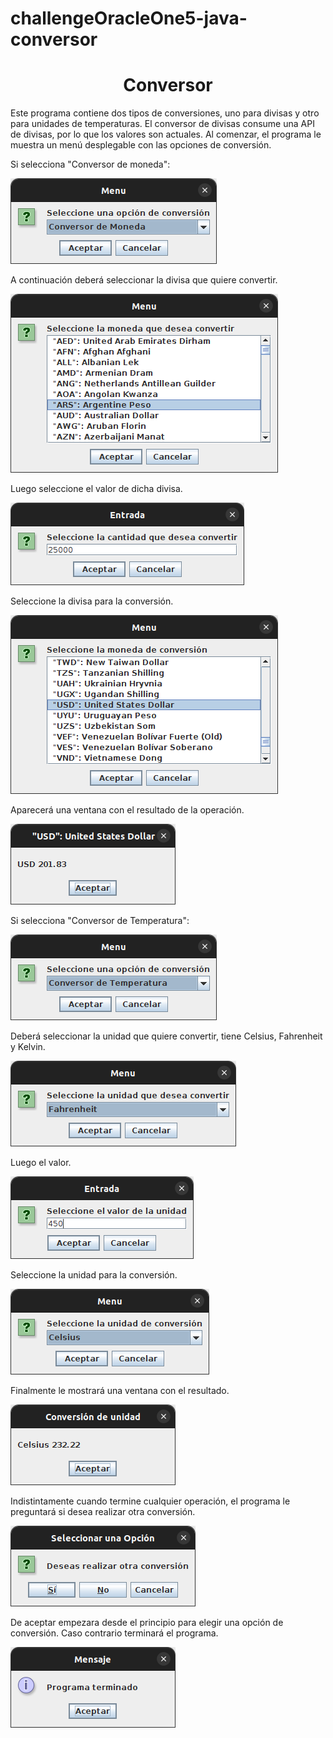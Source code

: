 # challengeOracleOne5-java-conversor

<h1 align="center">Conversor</h1>


Este programa contiene dos tipos de conversiones, uno para divisas y otro para unidades de temperaturas.
El conversor de divisas consume una API de divisas, por lo que los valores son actuales.
Al comenzar, el programa le muestra un menú desplegable con las opciones de conversión.

Si selecciona "Conversor de moneda":

![Menu de conversor de moneda](img/menu.png)

A continuación deberá seleccionar la divisa que quiere convertir.

![Menu de selección de divisas](img/seleccionDeDivisa.png)

Luego seleccione el valor de dicha divisa.

![Menu para indicar el valor](img/valor.png)

Seleccione la divisa para la conversión.

![Menu para seleccionar la divisa de conversión](img/conversion.png)

Aparecerá una ventana con el resultado de la operación.

![Resultado de la operación](img/resultado.png)


Si selecciona "Conversor de Temperatura":

![Menu de conversor de temperatura](img/conversorDeTemperatura.png)

Deberá seleccionar la unidad que quiere convertir, tiene Celsius, Fahrenheit y Kelvin.

![Menu de selección](img/fahrenheit.png)

Luego el valor.

![Menu de entrada de valor](img/valorDeTemperatura.png)

Seleccione la unidad para la conversión.

![Menu de selección](img/Celsius.png)

Finalmente le mostrará una ventana con el resultado.

![Resultado](img/resultadoTemperatura.png)

Indistintamente cuando termine cualquier operación, el programa le preguntará si desea realizar otra conversión.

![](img/pregunta.png)

De aceptar empezara desde el principio para elegir una opción de conversión.
Caso contrario terminará el programa.

![Fin del programa](img/fin.png)